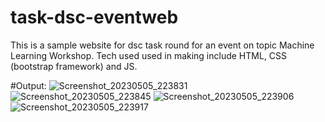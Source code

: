 # task-dsc-eventweb
This is a sample website for dsc task round for an event on topic Machine Learning Workshop.
Tech used used in making include HTML, CSS (bootstrap framework) and JS.

#Output:
![Screenshot_20230505_223831](https://user-images.githubusercontent.com/115631222/236522407-e06a247e-f1c6-4558-9269-8a603706d7ce.png)
![Screenshot_20230505_223845](https://user-images.githubusercontent.com/115631222/236522421-6cc18a31-50e9-4c37-b7df-ac3be77a7d21.png)
![Screenshot_20230505_223906](https://user-images.githubusercontent.com/115631222/236522430-dd029d31-2b9c-49a2-a246-a31c389ff8ae.png)
![Screenshot_20230505_223917](https://user-images.githubusercontent.com/115631222/236522436-df1df840-fb90-4334-8ce6-2671c47bbec7.png)
